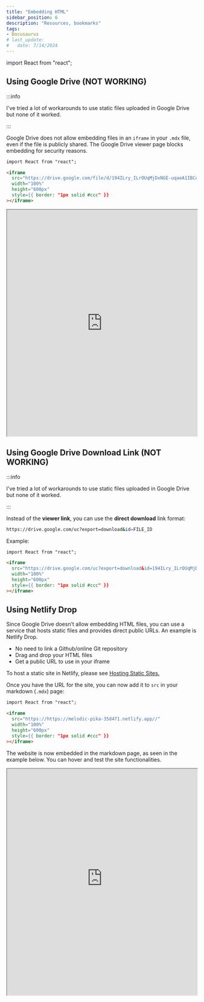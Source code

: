 ```yaml
---
title: "Embedding HTML"
sidebar_position: 6
description: "Resources, bookmarks"
tags: 
- Docusaurus
# last_update:
#   date: 7/14/2024
---
```


import React from "react";


## Using Google Drive (NOT WORKING)

:::info 

I've tried a lot of workarounds to use static files uploaded in Google Drive but none of it worked.

:::

Google Drive does not allow embedding files in an `iframe` in your `.mdx` file, even if the file is publicly shared. The Google Drive viewer page blocks embedding for security reasons.

```html
import React from "react";

<iframe
  src="https://drive.google.com/file/d/194ILry_ILrOUqMjDxNGE-uqaeA1IBCAA/view"
  width="100%" 
  height="600px" 
  style={{ border: "1px solid #ccc" }}
></iframe>
```

<iframe
  src="https://drive.google.com/file/d/194ILry_ILrOUqMjDxNGE-uqaeA1IBCAA/view"
  width="100%"
  height="600px"
  style={{ border: "1px solid #ccc" }}
></iframe>


## Using Google Drive Download Link (NOT WORKING)

:::info 

I've tried a lot of workarounds to use static files uploaded in Google Drive but none of it worked.

:::


Instead of the **viewer link**, you can use the **direct download** link format:

```bash
https://drive.google.com/uc?export=download&id=FILE_ID
```

Example:

```html
import React from "react";

<iframe
  src="https://drive.google.com/uc?export=download&id=194ILry_ILrOUqMjDxNGE-uqaeA1IBCAA"
  width="100%" 
  height="600px" 
  style={{ border: "1px solid #ccc" }}
></iframe>
```

## Using Netlify Drop 

Since Google Drive doesn’t allow embedding HTML files, you can use a service that hosts static files and provides direct public URLs. An example is Netlify Drop.

- No need to link a Github/online Git repository 
- Drag and drop your HTML files
- Get a public URL to use in your iframe

To host a static site in Netlify, please see [Hosting Static Sites.](/docs/001-Personal-Notes/003-Developer-Notes/050-Hosting-Static-Sites.md)

Once you have the URL for the site, you can now add it to `src` in your markdown (`.mdx`) page:

```html
import React from "react";

<iframe
  src="https://https://melodic-pika-35d471.netlify.app//"
  width="100%"
  height="600px"
  style={{ border: "1px solid #ccc" }}
></iframe>
```

The website is now embedded in the markdown page, as seen in the example below. You can hover and test the site functionalities.

<iframe
  src="https://melodic-pika-35d471.netlify.app//"
  width="100%"
  height="600px"
  style={{ border: "1px solid #ccc" }}
></iframe>

